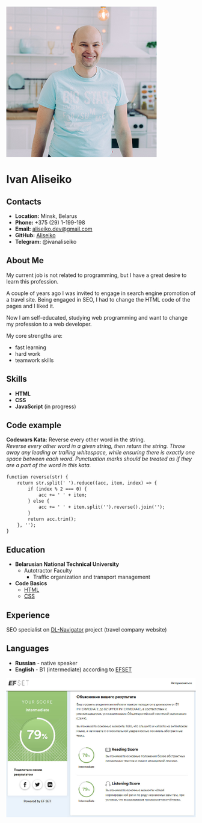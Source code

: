 ![My Photo](assets/img/MyPhoto.jpg)

# Ivan Aliseiko

## Contacts

* **Location:** Minsk, Belarus
* **Phone:** +375 (29) 1-199-198
* **Email:** aliseiko.dev@gmail.com
* **GitHub:** [Aliseiko](https://github.com/Aliseiko)
* **Telegram:** @ivanaliseiko

## About Me

My current job is not related to programming, but I have a great desire to learn this profession.

A couple of years ago I was invited to engage in search engine promotion of a travel site. Being engaged in SEO, I had to change the HTML code of the pages and I liked it.

Now I am self-educated, studying web programming and want to change my profession to a web developer.

My core strengths are:
* fast learning
*  hard work
*  teamwork skills

## Skills

* **HTML**
* **CSS**
* **JavaScript** (in progress)

## Code example

**Codewars Kata:** Reverse every other word in the string.\
*Reverse every other word in a given string, then return the string. Throw away any leading or trailing whitespace,
while ensuring there is exactly one space between each word. Punctuation marks should be treated as if they are a part
of the word in this kata.*

```
function reverse(str) {
    return str.split(' ').reduce((acc, item, index) => {
        if (index % 2 === 0) {
            acc += ' ' + item;
        } else {
            acc += ' ' + item.split('').reverse().join('');
        }
        return acc.trim();
    }, '');
}
```

## Education

* **Belarusian National Technical University**
    * Autotractor Faculty
        * Traffic organization and transport management
* **Code Basics**
    * [HTML](https://ru.code-basics.com/languages/html)
    * [CSS](https://ru.code-basics.com/languages/css)

## Experience

SEO specialist on [DL-Navigator](https://dl-navigator.by/) project (travel company website)

## Languages

* **Russian** - native speaker
* **English** - B1 (intermediate) according to [EFSET](https://www.efset.org/quick-check/)

![English level](assets/img/english.jpg)
